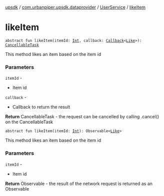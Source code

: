 [upsdk](../../index.md) / [com.urbanpiper.upsdk.dataprovider](../index.md) / [UserService](index.md) / [likeItem](./like-item.md)

# likeItem

`abstract fun likeItem(itemId: `[`Int`](https://kotlinlang.org/api/latest/jvm/stdlib/kotlin/-int/index.html)`, callback: `[`Callback`](../-callback/index.md)`<`[`Like`](../../com.urbanpiper.upsdk.model.networkresponse/-like/index.md)`>): `[`CancellableTask`](../-cancellable-task/index.md)

This method likes an item based on the item id

### Parameters

`itemId` -
* Item id

`callback` -
* Callback to return the result

**Return**
CancellableTask - the request can be cancelled by calling .cancel() on the CancellableTask

`abstract fun likeItem(itemId: `[`Int`](https://kotlinlang.org/api/latest/jvm/stdlib/kotlin/-int/index.html)`): Observable<`[`Like`](../../com.urbanpiper.upsdk.model.networkresponse/-like/index.md)`>`

This method likes an item based on the item id

### Parameters

`itemId` -
* Item id

**Return**
Observable - the result of the network request is returned as an Observable

